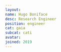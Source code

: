 ```yaml
---
layout:
name: Hugo Boniface
desc: Research Engineer
position: engineer
cat: gaia
subcat: cati
avatar:
joined: 2019
---
```

